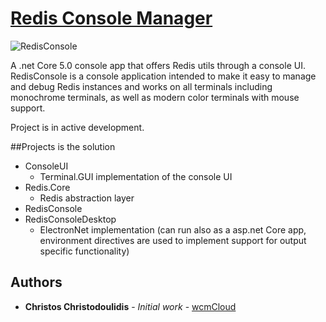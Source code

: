 # [Redis Console Manager](http://redisconsole.com "Redis Console Manager Home")
![RedisConsole](https://img1.wsimg.com/isteam/ip/c44d55e4-8322-4577-ba80-be3a1c589268/android-chrome-512x512.png/:/rs=h:200/qt=q:95)

A .net Core 5.0 console app that offers Redis utils through a console UI.
RedisConsole is a console application intended to make it easy to manage and debug Redis instances and works on all terminals including monochrome terminals, as well as modern color terminals with mouse support.

Project is in active development.

##Projects is the solution
* ConsoleUI
  * Terminal.GUI implementation of the console UI
* Redis.Core
  * Redis abstraction layer
* RedisConsole 
* RedisConsoleDesktop
  * ElectronNet implementation (can run also as a asp.net Core app, environment directives are used to implement support for output specific functionality)

## Authors

* **Christos Christodoulidis** - *Initial work* - [wcmCloud](https://github.com/wcmCloud)
